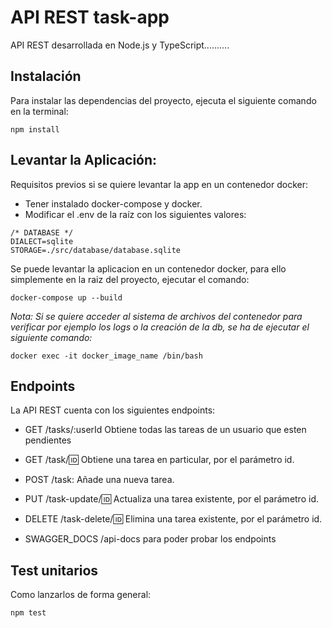 
# API REST task-app 

API REST desarrollada en Node.js y TypeScript..........

## Instalación
Para instalar las dependencias del proyecto, ejecuta el siguiente comando en la terminal:

```console
npm install
```

## Levantar la Aplicación:

Requisitos previos si se quiere levantar la app en un contenedor docker:

* Tener instalado docker-compose y docker.
* Modificar el .env de la raíz con los siguientes valores:

```console
/* DATABASE */
DIALECT=sqlite
STORAGE=./src/database/database.sqlite
```

Se puede levantar la aplicacion en un contenedor docker, para ello simplemente en la raiz del proyecto, ejecutar el comando:

```console
docker-compose up --build
```
_Nota: Si se quiere acceder al sistema de archivos del contenedor para verificar por ejemplo los logs o la creación de la db, se ha de ejecutar el siguiente comando:_

```console
docker exec -it docker_image_name /bin/bash
```

## Endpoints

La API REST cuenta con los siguientes endpoints:

* GET /tasks/:userId Obtiene todas las tareas de un usuario que esten pendientes

* GET /task/:id: Obtiene una tarea en particular, por el parámetro id.

* POST /task: Añade una nueva tarea.   

* PUT /task-update/:id: Actualiza una tarea existente, por el parámetro id.

* DELETE /task-delete/:id: Elimina una tarea existente, por el parámetro id.

* SWAGGER_DOCS /api-docs para poder probar los endpoints

## Test unitarios

Como lanzarlos de forma general:

```console
npm test
```

